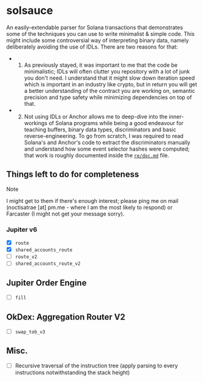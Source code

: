 # solsauce

An easily-extendable parser for Solana transactions that demonstrates some of the techniques you can use to write minimalist & simple code. This might include some controversial way of interpreting binary data, namely deliberately avoiding the use of IDLs. There are two reasons for that:

- 1) As previously stayed, it was important to me that the code be minimalistic; IDLs will
often clutter you repository with a lot of junk you don't need. I understand that it might slow down iteration speed which is important in an industry like crypto, but in return you will get a better understanding of the contract you are working on, semantic precision and type safety while minimizing dependencies on top of that.
- 2) Not using IDLs or Anchor allows me to deep-dive into the inner-workings of Solana programs while being a good endeavour for teaching buffers, binary data types, discriminators and basic reverse-engineering. To go from scratch, I was required to read Solana's and Anchor's code to extract the discriminators manually and understand how some event selector hashes were computed; that work is roughly documented inside the [`re/doc.md`](./re/doc.md) file.

## Things left to do for completeness

> [!NOTE]
> I might get to them if there's enough interest; please ping me on mail (noctisatrae [at] pm.me - where I am the most likely to respond) or Farcaster (I might not get your message sorry).

### Jupiter v6

- [X] `route`
- [X] `shared_accounts_route`
- [ ] `route_v2`
- [ ] `shared_accounts_route_v2`

## Jupiter Order Engine

- [ ] `fill`

## OkDex: Aggregation Router V2

- [ ] `swap_tob_v3`

## Misc.

- [ ] Recursive traversal of the instruction tree (apply parsing to every instructions notwithstanding the stack height)
